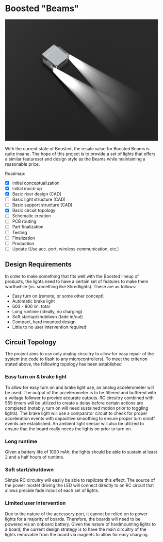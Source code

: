 # Boosted "Beams"

<p align="center"><img src="assets/isoLightsPrev.JPG" height=400></p>

With the current state of Boosted, the resale value for Boosted Beams is quite insane. The hope of this project is to provide a set of lights that offers a similar featureset and design style as the Beams while maintaining a reasonable price.

Roadmap:

- [X] Initial conceptualization
- [X] Initial mock-up
- [X] Basic riser design (CAD)
- [ ] Basic light structure (CAD)
- [ ] Basic support structure (CAD)
- [X] Basic circuit topology
- [ ] Schematic creation
- [ ] PCB routing
- [ ] Part finalization
- [ ] Testing
- [ ] Finalization
- [ ] Production
- [ ] Update (Use acc. port, wireless communication, etc.)

## Design Requirements

In order to make something that fits well with the Boosted lineup of products, the lights need to have a certain set of features to make them worthwhile (vs. something like Shredlights). These are as follows:

- Easy turn on (remote, or some other concept)
- Automatic brake light
- 600 - 800 lm. total
- Long runtime (ideally, no charging)
- Soft startup/shutdown (fade in/out)
- Compact, hard mounted design
- Little to no user intervention required

## Circuit Topology

The project aims to use only analog circuitry to allow for easy repair of the system (no code to flash to any microcontrollers). To meet the criterion stated above, the following topology has been established

### Easy turn on & brake light

To allow for easy turn on and brake light use, an analog accelerometer will be used. The output of the accelerometer is to be filtered and buffered with a voltage follower to provide accurate outputs. RC circuitry combined with 555 timers will be utilized to create a delay before certain actions are completed (notably, turn on will need sustained motion prior to toggling lights). The brake light will use a comparator circuit to check for proper acceleration events with capacitive smoothing to ensure proper turn on/off events are established. An ambient light sensor will also be utilized to ensure that the board really needs the lights on prior to turn on.

### Long runtime

Given a battery life of 1000 mAh, the lights should be able to sustain at least 2 and a half hours of runtime.

### Soft start/shutdown

Simple RC circuitry will easily be able to replicate this effect. The source of the power mosfet driving the LED will connect directly to an RC circuit that allows precide fade in/out of each set of lights.

### Limited user intervention

Due to the nature of the accessory port, it cannot be relied on to power lights for a majority of boards. Therefore, the boards will need to be powered via an onboard battery. Given the nature of hardmounting lights to a board, the current design strategy is to have the main circuitry of the lights removable from the board via magnets to allow for easy charging.
